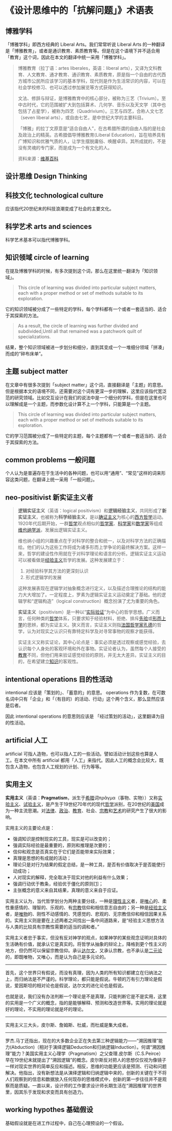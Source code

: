 # 《设计思维中的「抗解问题」》术语表

## 博雅学科

「博雅学科」即西方经典的 Liberal Arts。我们常常听说 Liberal Arts 的一种翻译是「博雅教育」，或者是通识教育、素质教育等。但是在这个语境下并不适合用「教育」这个词，因此在本文的翻译中统一采用「博雅学科」。

> 博雅教育（拉丁语：artes liberales，英语：liberal arts），又译为文科教育、人文教育、通才教育、通识教育、素质教育，原是指一个自由的古代西方城市公民所应该学习的基本学科，现代则是作为生活常识的内容，可以在社会学校修习、也可以透过参加展览等方式获得知识。
>
> 文法、修辞与辩证，是博雅教育中的核心部分，被称为三艺（Trivium）。至中古时代，它的范围被扩大到包括算术、几何学、音乐以及天文学（其中也包括了占星学），被称为四艺（Quadrivium）。三艺与四艺，合称人文七艺（seven liberal arts），或自由七艺，是中世纪大学的主要科目。
>
> 「博雅」的拉丁文原意是“适合自由人”，在古希腊所谓的自由人指的是社会及政治上的精英。古希腊倡导博雅教育\(Liberal Education\)，旨在培养具有广博知识和优雅气质的人，让学生摆脱庸俗、唤醒卓异。其所成就的，不是没有灵魂的专门家，而是成为一个有文化的人。
>
> 资料来源：[维基百科](https://zh.wikipedia.org/wiki/博雅教育)



## 设计思维 Design Thinking



## 科技文化 technological culture

应该指代20世纪末的科技浪潮变成了社会的主要文化。



## 科学艺术 arts and sciences 

科学艺术基本可以指代博雅学科。

## 知识领域 circle of learning

在提及博雅学科的时候，有多次提到这个词，那么在这里统一翻译为「知识领域」。

> This circle of learning was divided into particular subject matters, each with a proper method or set of methods suitable to its exploration. 

它的知识领域被分成了一些特定的学科，每个学科都有一个或者一套适当的、适合于其探索的方法。

> As a result, the circle of learning was further divided and subdivided,Until all that remained was a patchwork quilt of specializations.

结果，整个知识领域被进一步划分和细分，直到其变成一个一堆细分领域「拼凑」而成的“碎布床单”。

## 主题 subject matter

在文章中有很多次提到「subject matter」这个词，直接翻译是「主题」的意思。但是根据本文的语境不同，还需要对这个词有更深一步的理解，这里应该指代宽泛范的研究领域。比如交互设计在我们的说法中是一个细分的学科，但是在这里也可以理解成是一个主题，而参数化设计算不上一个学科，只能算是一个主题。

> This circle of learning was divided into particular subject matters, each with a proper method or set of methods suitable to its exploration. 
>

它的学习范围被分成了一些特定的主题，每个主题都有一个或者一套适当的、适合于其探索的方法。

##  common problems 一般问题

个人认为是普遍存在于生活中的各种问题，也可以用“通用”、“常见”这样的词来形容这类问题，在翻译上统一采用「一般问题」。

## neo-positivist 新实证主义者

> **逻辑实证主义**（英语：logical positivism）和**逻辑经验主义**，共同形成了**新实证主义**，也被称为**科学经验主义**，是以[确证主义](https://zh.wikipedia.org/w/index.php?title=%E7%A2%BA%E8%AD%89%E4%B8%BB%E7%BE%A9&action=edit&redlink=1)为核心的[西方哲学](https://zh.wikipedia.org/wiki/%E8%A5%BF%E6%96%B9%E5%93%B2%E5%AD%B8)运动。1920年代后期开始，一群[哲学](https://zh.wikipedia.org/wiki/%E5%93%B2%E5%AD%B8)观点相似的[哲学家](https://zh.wikipedia.org/wiki/%E5%93%B2%E5%AD%B8%E5%AE%B6)、[科学家](https://zh.wikipedia.org/wiki/%E7%A7%91%E5%AD%B8%E5%AE%B6)和[数学家](https://zh.wikipedia.org/wiki/%E6%95%B8%E5%AD%B8%E5%AE%B6)等组成[维也纳学派](https://zh.wikipedia.org/wiki/%E7%BB%B4%E4%B9%9F%E7%BA%B3%E5%AD%A6%E6%B4%BE)，发展出逻辑实证主义。
>
> 维也纳小组的兴趣重点在于对科学的整合和统一，以及对科学方法的正确描绘。他们的认为这些工作将成为诸多形而上学争论的最终解决方案。这样一来，哲学的建设性作用就在于对科学理论和语言的分析。逻辑实证主义运动可以被看做是[经验主义](https://zh.wikipedia.org/wiki/%E7%BB%8F%E9%AA%8C%E4%B8%BB%E4%B9%89)哲学的发展。这种发展建立于：
>
> 1. 对经验科学其方法的更深刻认识
> 2. 形式逻辑学的发展
>
> 这种发展表现在逻辑学对抽象概念进行定义，以及描述合理推论的结构的能力大大增加了。一定程度上，罗素为逻辑实证主义运动奠定了基础。他的逻辑学和“逻辑构造”（logical construction）概念扮演了尤为重要的角色。
>
> **实证主义**（positivism）是一种以“[实际验证](https://zh.wikipedia.org/w/index.php?title=%E5%AE%9E%E9%99%85%E9%AA%8C%E8%AF%81&action=edit&redlink=1)”为中心的哲学思想。广义而言，任何种类的[哲学](https://zh.wikipedia.org/wiki/%E5%93%B2%E5%AD%B8)体系，只要求知于经验材料，拒绝、排斥[先验](https://zh.wikipedia.org/wiki/%E5%85%88%E9%A9%97)或[形而上学](https://zh.wikipedia.org/wiki/%E5%BD%A2%E8%80%8C%E4%B8%8A%E5%AD%B8)的思辨，都为实证主义。狭义而言，实证主义则指[法国](https://zh.wikipedia.org/wiki/%E6%B3%95%E5%9C%8B)[哲学家](https://zh.wikipedia.org/wiki/%E5%93%B2%E5%AD%B8%E5%AE%B6)[孔德](https://zh.wikipedia.org/wiki/%E5%A5%A5%E5%8F%A4%E6%96%AF%E7%89%B9%C2%B7%E5%AD%94%E5%BE%B7)的哲学，认为对现实之认识只有靠特定科学及对寻常事物的观察才能获得。
>
> 实证主义又称实证论，其中心论点是：事实必须是透过观察或感觉经验，去认识每个人身处的客观环境和外在事物。实证论者认为，虽然每个人接受的[教育](https://zh.wikipedia.org/wiki/%E6%95%99%E8%82%B2)不同，但他们用来验证感觉经验的原则，并无太大差异。实证主义的目的，在希望建立[知识](https://zh.wikipedia.org/wiki/%E7%9F%A5%E8%AD%98)的客观性。
>

## intentional operations 目的性活动

intentional 应该是「策划的」、「蓄意的」的意思。
operations 作为复数，在可数名词中只有「企业」和「（有目的）的活动、行动」这个两个含义，那么显然应该是后者。

因此 intentional operations 的意思则应该是 「经过策划的活动」，这里翻译为目的性活动。

## artificial 人工

artificial 可指人造物，也可以指人工的一些活动。譬如活动计划这些也算是人工。在本文中所有 artificial 都用「人工」来指代。因此人工的概念会比较大，既包含人造物，也包含人工规划的计划、行为等等。

## 实用主义

**实用主义**（英语：**Pragmatism**，派生于[希腊](https://zh.wikipedia.org/wiki/%E5%B8%8C%E8%85%8A)词πρᾶγμα（事物、实物））又称[实验主义](https://zh.wikipedia.org/wiki/%E5%AF%A6%E9%A9%97%E4%B8%BB%E7%BE%A9)、[试验主义](https://zh.wikipedia.org/w/index.php?title=%E8%A9%A6%E9%A9%97%E4%B8%BB%E7%BE%A9&action=edit&redlink=1)，是产生于19世纪70年代的现代[哲学](https://zh.wikipedia.org/wiki/%E5%93%B2%E5%AD%A6)派别，在20世纪的[美国](https://zh.wikipedia.org/wiki/%E7%BE%8E%E5%9B%BD)成为一种主流思潮。对[法律](https://zh.wikipedia.org/wiki/%E6%B3%95%E5%BE%8B)、[政治](https://zh.wikipedia.org/wiki/%E6%94%BF%E6%B2%BB)、[教育](https://zh.wikipedia.org/wiki/%E6%95%99%E8%82%B2)、社会、[宗教](https://zh.wikipedia.org/wiki/%E5%AE%97%E6%95%99)和[艺术](https://zh.wikipedia.org/wiki/%E8%89%BA%E6%9C%AF)的研究产生了很大的影响。

实用主义的主要论点是：

- 强调知识是控制现实的工具，现实是可以改变的；
- 强调实际经验是最重要的，原则和推理是次要的；
- 信仰和观念是否真实在于它们是否能带来实际效果；
- 真理是思想的有成就的活动；
- 理论只是对行为结果的假定总结，是一种工具，是否有价值取决于是否能使行动成功；
- 人对现实的解释，完全取决于现实对他的利益有什么效果；
- 强调行动优于教条，经验优于僵化的原则[[1\]](https://zh.wikipedia.org/wiki/%E5%AE%9E%E7%94%A8%E4%B8%BB%E4%B9%89#cite_note-1)；
- 主张概念的意义来自其结果，真理的意义来自于应证。

实用主义认为，当代哲学划分为两种主要分歧，一种是[理性主义](https://zh.wikipedia.org/wiki/%E7%90%86%E6%80%A7%E4%B8%BB%E4%B9%89)者，是[唯心](https://zh.wikipedia.org/wiki/%E5%94%AF%E5%BF%83)的、柔性重感情的、理智的、乐观的、有[宗教](https://zh.wikipedia.org/wiki/%E5%AE%97%E6%95%99)信仰和相信意志自由的；另一种是[经验主义](https://zh.wikipedia.org/wiki/%E7%BB%8F%E9%AA%8C%E4%B8%BB%E4%B9%89)者，是[唯物](https://zh.wikipedia.org/wiki/%E5%94%AF%E7%89%A9)的、刚性不动感情的、凭感觉的、悲观的、无宗教信仰和相信因果关系的。实用主义则是要在上述两者之间找出一条中间道路来，是“经验主义思想方法与人类的比较具有宗教性需要的适当的调和者。”

实用主义者忠于事实，但没有反对神学的观点，如果神学的某些观念证明对具体的生活确有价值，就承认它是真实的。将哲学从抽象的辩论上，降格到更个性主义的地方，但仍然可以保留宗教信仰。承认[达尔文](https://zh.wikipedia.org/wiki/%E8%BE%BE%E5%B0%94%E6%96%87)，又承认宗教，也不承认是[二元论](https://zh.wikipedia.org/wiki/%E4%BA%8C%E5%85%83%E8%AE%BA)的，即既唯物，又唯心，而是认为自己是多元论的。

----






首先，这个世界只有假说，而没有真理，因为人类的所有知识都建立在归纳法之上，而归纳法是不严谨的。科学理论，都只能是假说。牛顿的万有引力理论是假说，爱因斯坦的相对论也是假说，达尔文的进化论也是假说。

也就是说，我们没有办法判断一个理论是不是真理，只能判断它是不是实用，这里的实用是一个广义的概念，指的是能够解释、预测和改造世界等。实用的理论就是好的理论，不实用的理论就是坏的理论。

---

实用主义三大头，皮尔斯、詹姆斯、杜威，而杜威是集大成者。

---

罗杰.马丁还指出，现在的大多数企业正在失去第三种逻辑能力——“溯因推理”能力(Abduction)（相对于演绎逻辑Deduction和归纳逻辑Induction）。何谓“溯因推理”能力？美国实用主义心理学（Pragmatism）之父查理.皮尔斯（C.S.Peirce）早在19世纪末就提出了“溯因逻辑”的概念。皮尔斯反对把人的思想仅仅视为像镜子一样对现实世界的简单反应和描述。相反，思维的功能更应该是预测、行动和问题解决。他指出，没有新想法是从演绎逻辑和归纳逻辑中来的，创新的关键在于不将人们观察到的信息和数据放入任何现存的思维模式中，创新的第一步往往并不是观察而是质疑。一直以来，设计师的工作要求设计师长期生活在“溯因推理”的世界里，因其乐于发现和求变而具有创造力。



##  working hypothes 基础假设

基础假设就是在进工作过程中，自己在心理预设的一个假设。